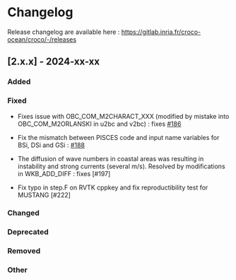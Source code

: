 # Changelog

Release changelog are available here : https://gitlab.inria.fr/croco-ocean/croco/-/releases

## [2.x.x] - 2024-xx-xx
### Added


### Fixed

- Fixes issue with OBC_COM_M2CHARACT_XXX (modified by mistake into OBC_COM_M2ORLANSKI in u2bc and v2bc) : fixes [#186](https://gitlab.inria.fr/croco-ocean/croco/-/issues/186)

- Fix the mismatch between PISCES code and input name variables for BSi, DSi and GSi : [#188](https://gitlab.inria.fr/croco-ocean/croco/-/issues/188)
  
- The diffusion of wave numbers in coastal areas was resulting in instability 
  and strong currents (several m/s). Resolved by modifications in WKB_ADD_DIFF :
  fixes [#197] 

- Fix typo in step.F on RVTK cppkey and fix reproductibility test 
  for MUSTANG [#222]

### Changed

### Deprecated

### Removed

### Other
